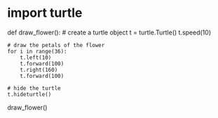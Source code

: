 # import turtle

def draw_flower():
    # create a turtle object
    t = turtle.Turtle()
    t.speed(10)

    # draw the petals of the flower
    for i in range(36):
        t.left(10)
        t.forward(100)
        t.right(160)
        t.forward(100)

    # hide the turtle
    t.hideturtle()

draw_flower()

